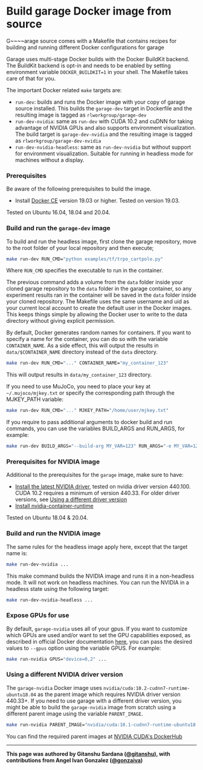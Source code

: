 # Build garage Docker image from source

G~~~~arage source comes with a Makefile that contains recipes for building and
running different Docker configurations for garage

Garage uses multi-stage Docker builds with the Docker BuildKit backend. The
BuildKit backend is opt-in and needs to be enabled by setting environment
variable `DOCKER_BUILDKIT=1` in your shell. The Makefile takes care of that
for you.

The important Docker related `make` targets are:

- `run-dev`: builds and runs the Docker image with your copy of garage source
 installed. This builds the `garage-dev` target in Dockerfile and the
 resulting image is tagged as `rlworkgroup/garage-dev`
- `run-dev-nvidia`: same as `run-dev` with CUDA 10.2 and cuDNN for taking
 advantage of NVIDIA GPUs and also supports environment visualization. The
 build target is `garage-dev-nvidia` and the resulting image is tagged as
 `rlworkgroup/garage-dev-nvidia`
- `run-dev-nvidia-headless`: same as `run-dev-nvidia` but without support for
 environment visualization. Suitable for running in headless mode for
 machines without a display.


### Prerequisites

Be aware of the following prerequisites to build the image.

- Install [Docker CE](https://docs.docker.com/install/linux/docker-ce/ubuntu/#install-docker-ce)
  version 19.03 or higher. Tested on version 19.03.

Tested on Ubuntu 16.04, 18.04 and 20.04.

### Build and run the `garage-dev` image

To build and run the headless image, first clone the garage repository,
move to the root folder of your local repository and then execute;

```bash
make run-dev RUN_CMD="python examples/tf/trpo_cartpole.py"
```

Where `RUN_CMD` specifies the executable to run in the container.

The previous command adds a volume from the `data` folder inside your cloned
garage repository to the `data` folder in the garage container, so any
experiment results ran in the container will be saved in the `data` folder
inside your cloned repository. The Makefile uses the same username and uid as
your current local account to create the default user in the Docker images.
This keeps things simple by allowing the Docker user to write to the data
directory without giving explicit permission.


By default, Docker generates random names for containers. If you want to specify
a name for the container, you can do so with the variable `CONTAINER_NAME`. As a
side effect, this will output the results in `data/$CONTAINER_NAME` directory
instead of the `data` directory.

```bash
make run-dev RUN_CMD="..." CONTAINER_NAME="my_container_123"
```

This will output results in `data/my_container_123` directory.

If you need to use MuJoCo, you need to place your key at `~/.mujoco/mjkey.txt`
or specify the corresponding path through the MJKEY_PATH variable:

```bash
make run-dev RUN_CMD="..." MJKEY_PATH="/home/user/mjkey.txt"
```

If you require to pass additional arguments to docker build and run commands,
you can use the variables BUILD_ARGS and RUN_ARGS, for example:

```bash
make run-dev BUILD_ARGS="--build-arg MY_VAR=123" RUN_ARGS="-e MY_VAR=123"
```

### Prerequisites for NVIDIA image

Additional to the prerequisites for the `garage` image, make sure to have:

- [Install the latest NVIDIA driver](https://tecadmin.net/install-latest-nvidia-drivers-ubuntu/),
  tested on nvidia driver version 440.100. CUDA 10.2 requires a minimum of
  version 440.33. For older driver versions, see [Using a different driver
   version](#using-a-different-driver-version)
- [Install nvidia-container-runtime](https://github.com/NVIDIA/nvidia-container-runtime#installation)

Tested on Ubuntu 18.04 & 20.04.

### Build and run the NVIDIA image

The same rules for the headless image apply here, except that the target name
is:

```bash
make run-dev-nvidia ...
```

This make command builds the NVIDIA image and runs it in a non-headless mode.
It will not work on headless machines. You can run the NVIDIA in a headless
state using the following target:

```bash
make run-dev-nvidia-headless ...
```

### Expose GPUs for use

By default, `garage-nvidia` uses all of your gpus. If you want to customize
which GPUs are used and/or want to set the GPU capabilities exposed, as
described in official Docker documentation
[here](https://docs.docker.com/config/containers/resource_constraints/#gpu),
you can pass the desired values to `--gpus` option using the variable GPUS. For
example:

```bash
make run-nvidia GPUS="device=0,2" ...
```

### Using a different NVIDIA driver version

The `garage-nvidia` Docker image uses `nvidia/cuda:10.2-cudnn7-runtime-ubuntu18.04`
as the parent image which requires NVIDIA driver version 440.33+. If you need
to use garage with a different driver version, you might be able to build the
`garage-nvidia` image from scratch using a different parent image using the
variable `PARENT_IMAGE`.

```bash
make run-nvidia PARENT_IMAGE="nvidia/cuda:10.1-cudnn7-runtime-ubuntu18.04" ...
```

You can find the required parent images at [NVIDIA CUDA's DockerHub](https://hub.docker.com/r/nvidia/cuda/tags)

---

**This page was authored by Gitanshu Sardana
([@gitanshu](https://github.com/gitanshu>)),
with contributions from Angel Ivan Gonzalez
([@gonzaiva](https://github.com/gonzaiva))**
